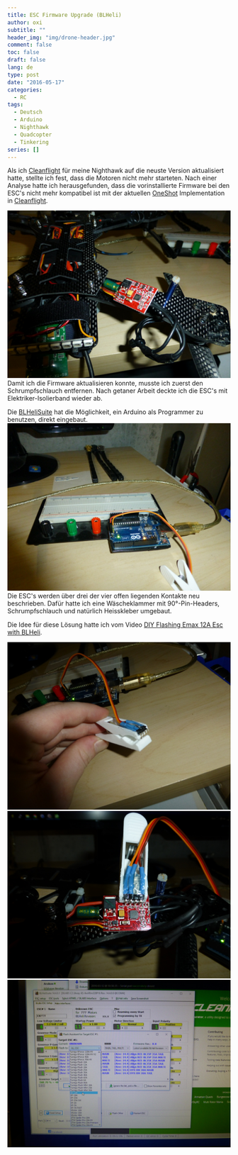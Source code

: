 ```yaml
---
title: ESC Firmware Upgrade (BLHeli)
author: oxi
subtitle: ""
header_img: "img/drone-header.jpg"
comment: false
toc: false
draft: false
lang: de
type: post
date: "2016-05-17"
categories:
  - RC
tags:
  - Deutsch
  - Arduino
  - Nighthawk
  - Quadcopter
  - Tinkering
series: []
---
```

Als ich [Cleanflight](http://cleanflight.com/) für meine Nighthawk auf die neuste Version aktualisiert hatte, stellte ich fest, dass die Motoren nicht mehr starteten. Nach einer Analyse hatte ich herausgefunden, dass die vorinstallierte Firmware bei den ESC's nicht mehr kompatibel ist mit der aktuellen [OneShot](http://blog.oscarliang.net/oneshot125-esc-quadcopter-fpv/) Implementation in [Cleanflight](http://cleanflight.com/).

![P1020189](img/P1020189.jpg)
Damit ich die Firmware aktualisieren konnte, musste ich zuerst den Schrumpfschlauch entfernen. Nach getaner Arbeit deckte ich die ESC's mit Elektriker-Isolierband wieder ab.

Die [BLHeliSuite](https://blhelisuite.wordpress.com/) hat die Möglichkeit, ein Arduino als Programmer zu benutzen, direkt eingebaut.
![P1020190](img/P1020190.jpg)
Die ESC's werden über drei der vier offen liegenden Kontakte neu beschrieben. Dafür hatte ich eine Wäscheklammer mit 90°-Pin-Headers, Schrumpfschlauch und natürlich Heisskleber umgebaut.

Die Idee für diese Lösung hatte ich vom Video [DIY Flashing Emax 12A Esc with BLHeli](https://www.youtube.com/watch?v=cH-wWne3YVY).

![P1020191](img/P1020191.jpg)
![P1020192](img/P1020192.jpg)
![P1020193](img/P1020193.jpg)
